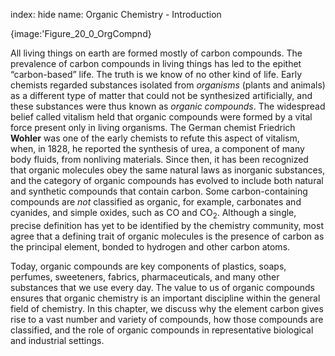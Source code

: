 index: hide
name: Organic Chemistry - Introduction


{image:'Figure_20_0_OrgCompnd}
        

All living things on earth are formed mostly of carbon compounds. The prevalence of carbon compounds in living things has led to the epithet “carbon-based” life. The truth is we know of no other kind of life. Early chemists regarded substances isolated from  *organisms* (plants and animals) as a different type of matter that could not be synthesized artificially, and these substances were thus known as  *organic compounds*. The widespread belief called vitalism held that organic compounds were formed by a vital force present only in living organisms. The German chemist Friedrich  **Wohler** was one of the early chemists to refute this aspect of vitalism, when, in 1828, he reported the synthesis of urea, a component of many body fluids, from nonliving materials. Since then, it has been recognized that organic molecules obey the same natural laws as inorganic substances, and the category of organic compounds has evolved to include both natural and synthetic compounds that contain carbon. Some carbon-containing compounds are  *not* classified as organic, for example, carbonates and cyanides, and simple oxides, such as CO and CO<sub>2</sub>. Although a single, precise definition has yet to be identified by the chemistry community, most agree that a defining trait of organic molecules is the presence of carbon as the principal element, bonded to hydrogen and other carbon atoms.

Today, organic compounds are key components of plastics, soaps, perfumes, sweeteners, fabrics, pharmaceuticals, and many other substances that we use every day. The value to us of organic compounds ensures that organic chemistry is an important discipline within the general field of chemistry. In this chapter, we discuss why the element carbon gives rise to a vast number and variety of compounds, how those compounds are classified, and the role of organic compounds in representative biological and industrial settings.

